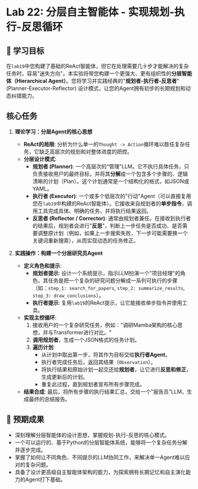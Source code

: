# Lab 22: 分层自主智能体 - 实现规划-执行-反思循环

## 🎯 学习目标

在`lab19`中您构建了基础的ReAct智能体，但它在处理需要几十步才能解决的复杂任务时，容易"迷失方向"。本实验将带您构建一个更强大、更有组织性的**分层智能体（Hierarchical Agent）**。您将学习并实践经典的"**规划者-执行者-反思者**" (Planner-Executor-Reflector) 设计模式，让您的Agent拥有初步的长期规划和动态纠错能力。

## 核心任务

1.  **理论学习：分层Agent的核心思想**
    *   **ReAct的局限**: 分析为什么单一的`Thought -> Action`循环难以胜任复杂任务，它缺乏高层次的规划和对整体进度的把控。
    *   **分层设计模式**:
        -   **规划者 (Planner)**: 一个高层次的"管理"LLM。它不执行具体任务，只负责接收用户的最终目标，并将其**分解**成一个包含多个步骤的、逻辑清晰的计划（Plan）。这个计划通常是一个结构化的格式，如JSON或YAML。
        -   **执行者 (Executor)**: 一个或多个低层次的"行动"Agent（可以直接复用您在`lab19`中构建的ReAct智能体）。它接收来自规划者的**单步指令**，调用工具完成具体、明确的任务，并将执行结果返回。
        -   **反思者 (Reflector / Corrector)**: 通常由规划者兼任。在接收到执行者的结果后，规划者会进行"**反思**"，判断上一步任务是否成功、是否需要调整原计划（例如，如果上一步搜索失败，下一步可能需要换一个关键词重新搜索），从而实现动态的任务修正。

2.  **实践操作：构建一个分层研究员Agent**
    *   **定义角色和提示**:
        -   **规划者提示**: 设计一个系统提示，指示LLM扮演一个"项目经理"的角色，其任务是把一个复杂的研究问题分解成一系列可执行的步骤（如：`step_1: search_for_papers`, `step_2: summarize_results`, `step_3: draw_conclusions`）。
        -   **执行者提示**: 复用`lab19`的ReAct提示，让它能接收单步指令并使用工具。
    *   **实现主控循环**:
        1.  接收用户的一个复杂研究任务，例如："调研Mamba架构的核心思想，并与Transformer进行对比。"
        2.  **调用规划者**，生成一个JSON格式的任务计划。
        3.  **遍历计划**:
            -   从计划中取出第一步，将其作为目标交给**执行者Agent**。
            -   执行者完成任务后，返回其结果（`Observation`）。
            -   将执行结果和原始计划一起交还给**规划者**，让它进行**反思和修正**，生成更新后的计划。
            -   重复此过程，直到规划者宣布所有步骤完成。
    *   **结果合成**: 最后，将所有步骤的执行结果汇总，交给一个"报告员"LLM，生成最终的总结报告。

## 📝 预期成果

- 深刻理解分层智能体的设计思想，掌握规划-执行-反思的核心模式。
- 一个可以运行的、基于Python的分层智能体系统，能够将一个复杂任务分解并逐步完成。
- 掌握了如何让不同角色、不同提示的LLM协同工作，来解决单一Agent难以应对的复杂问题。
- 具备了设计更高级自主智能体架构的能力，为探索拥有长期记忆和自主演化能力的Agent打下基础。 